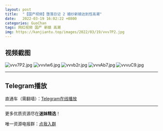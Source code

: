 ```yaml
---
layout: post
title:  "【国产视频】堕落日记 2 婚纱新娘达到性高潮"
date:   2022-03-19 16:02:22 +0800
categories: GuoChan
tags: 网红视频 国产 新娘 高潮
img: https://kanjiantu.top/images/2022/03/19/vvv7P2.jpg
---
```



## 视频截图

![vvv7P2.jpg](https://kanjiantu.top/images/2022/03/19/vvv7P2.jpg)
![vvvIw6.jpg](https://kanjiantu.top/images/2022/03/19/vvvIw6.jpg)
![vvvb2r.jpg](https://kanjiantu.top/images/2022/03/19/vvvb2r.jpg)
![vvvAb7.jpg](https://kanjiantu.top/images/2022/03/19/vvvAb7.jpg)
![vvvuC9.jpg](https://kanjiantu.top/images/2022/03/19/vvvuC9.jpg)

* * *
## Telegram播放

直通车（需翻墙）：[Telegram在线播放](https://t.me/mimeijingxuan/149)

* * *
更多优质资源尽在**迷妹精选**！

唯一资源电报群：[点我入群](https://t.me/mimeijingxuan)


